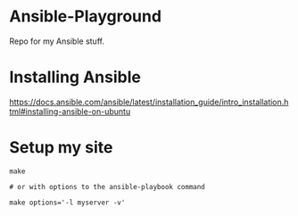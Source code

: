 # Ansible-Playground
Repo for my Ansible stuff.

# Installing Ansible
https://docs.ansible.com/ansible/latest/installation_guide/intro_installation.html#installing-ansible-on-ubuntu


# Setup my site
```
make

# or with options to the ansible-playbook command

make options='-l myserver -v'
```
